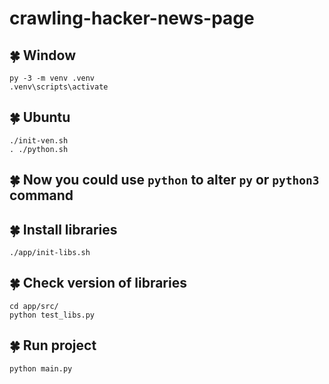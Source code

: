 # crawling-hacker-news-page

## :four_leaf_clover: Window
`py -3 -m venv .venv`<br>
`.venv\scripts\activate`

## :four_leaf_clover: Ubuntu
`./init-ven.sh`<br>
`. ./python.sh`

## :four_leaf_clover: Now you could use `python` to alter `py` or `python3` command

## :four_leaf_clover: Install libraries
`./app/init-libs.sh `

## :four_leaf_clover: Check version of libraries
`cd app/src/`<br>
`python test_libs.py`

## :four_leaf_clover: Run project
`python main.py`
